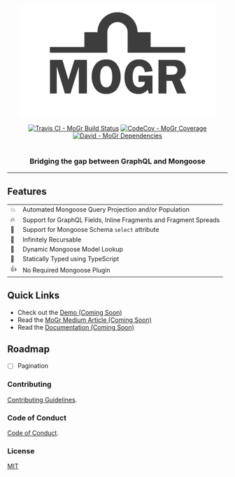 <div align="center">
  <img src="media/mogr.png?raw=true" />
  <br>
  <br>
  <a href="https://travis-ci.org/nicky-lenaers/mogr" title="Travis CI - MoGr Build Status" target="_blank"><img alt="Travis CI - MoGr Build Status" src="https://img.shields.io/travis/nicky-lenaers/mogr/master.svg?style=flat-square"></a>
  <a href="https://codecov.io/gh/nicky-lenaers/mogr" title="CodeCov - MoGr Coverage" target="_blank"><img alt="CodeCov - MoGr Coverage" src="https://img.shields.io/codecov/c/gh/nicky-lenaers/mogr/master.svg?style=flat-square"></a>
  <a href="https://david-dm.org/nicky-lenaers/mogr" title="David - MoGr Dependencies" target="_blank"><img alt="David - MoGr Dependencies" src="https://img.shields.io/david/nicky-lenaers/mogr.svg?style=flat-square"></a>
  <br>
  <br>
  <h3>Bridging the gap between GraphQL and Mongoose</h3>
</div>
<hr>

## Features
<table>
  <tr>
    <td>💥</td><td>Automated Mongoose Query Projection and/or Population</td>
  </tr>
  <tr>
    <td>🔥</td><td>Support for GraphQL Fields, Inline Fragments and Fragment Spreads</td>
  </tr>
  <tr>
    <td>🙏</td><td>Support for Mongoose Schema <code>select</code> attribute</td>
  </tr>
  <tr>
    <td>🙌</td><td>Infinitely Recursable</td>
  </tr>
  <tr>
    <td>🔎</td><td>Dynamic Mongoose Model Lookup</td>
  </tr>
  <tr>
    <td>🔧</td><td>Statically Typed using TypeScript</td>
  </tr>
  <tr>
    <td>👍</td><td>No Required Mongoose Plugin</td>
  </tr>
</table>

## Quick Links
- Check out the [Demo (Coming Soon)](https://github.com/nicky-lenaers/mogr)
- Read the [MoGr Medium Article (Coming Soon)](https://github.com/nicky-lenaers/mogr)
- Read the [Documentation (Coming Soon)](https://github.com/nicky-lenaers/mogr)

## Roadmap
- [ ] Pagination

### Contributing
[Contributing Guidelines](.github/CONTRIBUTING.md).

### Code of Conduct
[Code of Conduct](.github/CODE_OF_CONDUCT.md).

### License
[MIT](/LICENSE)
